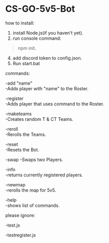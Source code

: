 # CS-GO-5v5-Bot


how to install:
1. install Node.js(if you haven't yet).
2. run console command: 
>npm init.
4. add discord token to config.json.
5. Run start.bat


commands:

-add "name"                                             
 -Adds player with "name" to the Roster.
 
-register                                               
 -Adds player that uses command to the Roster.
 
-maketeams                                              
 -Creates random T & CT Teams.
 
-reroll                                                 
 -Rerolls the Teams.
 
-reset                                                  
 -Resets the Bot.
 
-swap <Player Number in Team1> <Player Number in Team2> 
 -Swaps two Players.
 
-info                                                   
 -returns currently registered players.
 
-newmap                                                 
 -rerolls the map for 5v5.
 
-help                                                   
 -shows list of commands.
 
 please ignore:
 
-test.js
 
-testregister.js
